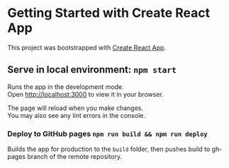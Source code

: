 # Getting Started with Create React App

This project was bootstrapped with [Create React App](https://github.com/facebook/create-react-app).

## Serve in local environment: `npm start`

Runs the app in the development mode.\
Open [http://localhost:3000](http://localhost:3000) to view it in your browser.

The page will reload when you make changes.\
You may also see any lint errors in the console.

### Deploy to GitHub pages `npm run build && npm run deploy`

Builds the app for production to the `build` folder, then pushes build to gh-pages branch of the remote repository.
